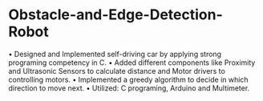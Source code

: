 # Obstacle-and-Edge-Detection-Robot

•	Designed and Implemented self-driving car by applying strong programing competency in C.
•	Added different components like Proximity and Ultrasonic Sensors to calculate distance and Motor drivers to controlling motors.
•	Implemented a greedy algorithm to decide in which direction to move next.
•	Utilized: C programing, Arduino and Multimeter.

